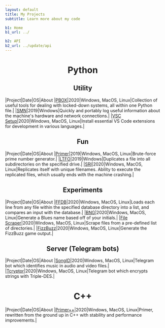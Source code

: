 ```yaml
---
layout: default
title: My Projects
subtitle: Learn more about my code

b1: Home
b1_url: ../

b2: API
b2_url: ../update/api
---
```

<h1 align="center">Python</h1>

<h2 align="center">Utility</h2>

[gh_pbox]: https://github.com/smcclennon/PBOX
[gh_smn]: https://github.com/smcclennon/SMN
[gh_vscsetup]: https://github.com/smcclennon/vsc-setup

|Project|Date|OS|About
|[PBOX][gh_pbox]|2020|Windows, MacOS, Linux|Collection of useful tools for dealing with locked-down systems, all within one Python file.|
|[SMN][gh_smn]|2019|Windows|Quickly and portably log useful information about the machine's hardware and network connections.|
|[VSC Setup][gh_vscsetup]|2020|Windows, MacOS, Linux|Install essential VS Code extensions for development in various languages.|

<h2 align="center">Fun</h2>

[gh_primer]: https://github.com/smcclennon/Primer
[gh_ltfo]: https://github.com/smcclennon/LTFO
[gh_sri]: https://github.com/smcclennon/SRI

|Project|Date|OS|About
|[Primer][gh_primer]|2019|Windows, MacOS, Linux|Brute-force prime number generator.|
|[LTFO][gh_ltfo]|2019|Windows|Duplicates a file into all subdirectories on the specified drive.|
|[SRI][gh_sri]|2020|Windows, MacOS, Linux|Replicates itself with unique filenames. Ability to execute the replicated files, which usually ends with the machine crashing.|

<h2 align="center">Experiments</h2>

[gh_ffdb]: https://github.com/smcclennon/FFDB
[gh_bng]: https://github.com/smcclennon/BNG
[gh_filescraper]: https://github.com/smcclennon/File-scraper
[gh_fizzbuzz]: https://github.com/smcclennon/FizzBuzz

|Project|Date|OS|About
|[FFDB][gh_ffdb]|2020|Windows, MacOS, Linux|Loads each line from any file within the specified database directory into a list, and compares an input with the database.|
|[BNG][gh_bng]|2020|Windows, MacOS, Linux|Generate a Blues name based off of your initials.|
|[File Scraper][gh_filescraper]|2020|Windows, MacOS, Linux|Scrape files from a pre-defined list of directories.|
|[FizzBuzz][gh_fizzbuzz]|2020|Windows, MacOS, Linux|Generate the FizzBuzz game output.|

<h2 align="center">Server (Telegram bots)</h2>

[gh_songid]: https://github.com/smcclennon/SongID
[gh_tcryptor]: https://github.com/smcclennon/Tcryptor

|Project|Date|OS|About
|[SongID][gh_songid]|2020|Windows, MacOS, Linux|Telegram bot which identifies music in audio and video files.|
|[Tcryptor][gh_tcryptor]|2020|Windows, MacOS, Linux|Telegram bot which encrypts strings with Triple-DES.|



<h1 align="center">C++</h1>

|Project|Date|OS|About
|[Primer++][gh_primer]|2020|Windows, MacOS, Linux|Primer, rewritten from the ground up in C++ with stability and performance improvements.|